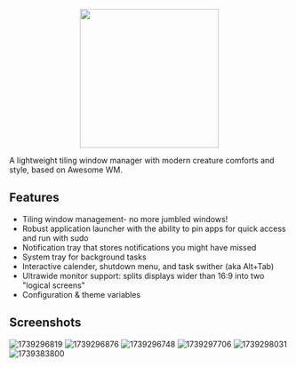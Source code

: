 <p align="center"><img src="https://imgur.com/qZz4J5l.png" width=250></p>

A lightweight tiling window manager with modern creature comforts and style, based on Awesome WM.

## Features
- Tiling window management- no more jumbled windows!
- Robust application launcher with the ability to pin apps for quick access and run with sudo
- Notification tray that stores notifications you might have missed
- System tray for background tasks
- Interactive calender, shutdown menu, and task swither (aka Alt+Tab)
- Ultrawide monitor support: splits displays wider than 16:9 into two "logical screens"
- Configuration & theme variables

## Screenshots
![1739296819](https://github.com/user-attachments/assets/50e0d746-9b7b-484c-b7ec-79c321d28401)
![1739296876](https://github.com/user-attachments/assets/d23008d9-dbbf-473a-8d10-67e619859660)
![1739296748](https://github.com/user-attachments/assets/738555ca-d4a7-4653-8878-eb23e31c71fa)
![1739297706](https://github.com/user-attachments/assets/07cec3ff-bf34-4d26-b7e2-ccba5255f778)
![1739298031](https://github.com/user-attachments/assets/34b56c59-65e9-4a30-b88c-3ab9c2044785)
![1739383800](https://github.com/user-attachments/assets/471bc257-1289-4948-ba78-e43004f06127)
